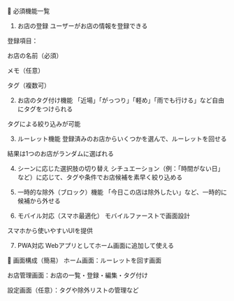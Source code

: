 🌟 必須機能一覧
1. お店の登録
ユーザーがお店の情報を登録できる

登録項目：

お店の名前（必須）

メモ（任意）

タグ（複数可）

2. お店のタグ付け機能
「近場」「がっつり」「軽め」「雨でも行ける」など自由にタグをつけられる

タグによる絞り込みが可能

3. ルーレット機能
登録済みのお店からいくつかを選んで、ルーレットを回せる

結果は1つのお店がランダムに選ばれる

4. シーンに応じた選択肢の切り替え
シチュエーション（例：「時間がない日」など）に応じて、タグや条件でお店候補を素早く絞り込める

5. 一時的な除外（ブロック）機能
「今日この店は除外したい」など、一時的に候補から外せる

6. モバイル対応（スマホ最適化）
モバイルファーストで画面設計

スマホから使いやすいUIを提供

7. PWA対応
Webアプリとしてホーム画面に追加して使える

📱 画面構成（簡易）
ホーム画面：ルーレットを回す画面

お店管理画面：お店の一覧・登録・編集・タグ付け

設定画面（任意）：タグや除外リストの管理など